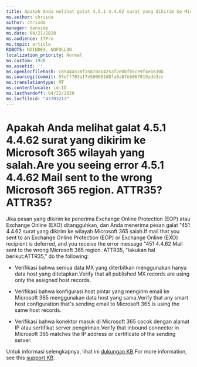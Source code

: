 ```yaml
---
title: Apakah Anda melihat galat 4.5.1 4.4.62 surat yang dikirim ke Microsoft 365 wilayah yang salah. ATTR35?
ms.author: chrisda
author: chrisda
manager: dansimp
ms.date: 04/21/2020
ms.audience: ITPro
ms.topic: article
ROBOTS: NOINDEX, NOFOLLOW
localization_priority: Normal
ms.custom: 1938
ms.assetid: ''
ms.openlocfilehash: c8544a538f35870ab4253f7e0bf05ce9f4eb830b
ms.sourcegitcommit: 55eff703a17e500681d8fa6a87eb067019ade3cc
ms.translationtype: MT
ms.contentlocale: id-ID
ms.lasthandoff: 04/22/2020
ms.locfileid: "43703213"
---
```

# <a name="are-you-seeing-error-451-4462-mail-sent-to-the-wrong-microsoft-365-region-attr35"></a><span data-ttu-id="15be3-103">Apakah Anda melihat galat 4.5.1 4.4.62 surat yang dikirim ke Microsoft 365 wilayah yang salah.</span><span class="sxs-lookup"><span data-stu-id="15be3-103">Are you seeing error 4.5.1 4.4.62 Mail sent to the wrong Microsoft 365 region.</span></span> <span data-ttu-id="15be3-104">ATTR35?</span><span class="sxs-lookup"><span data-stu-id="15be3-104">ATTR35?</span></span>

<span data-ttu-id="15be3-105">Jika pesan yang dikirim ke penerima Exchange Online Protection (EOP) atau Exchange Online (EXO) ditangguhkan, dan Anda menerima pesan galat "451 4.4.62 surat yang dikirim ke wilayah Microsoft 365 salah.</span><span class="sxs-lookup"><span data-stu-id="15be3-105">If mail that you sent to an Exchange Online Protection (EOP) or Exchange Online (EXO) recipient is deferred, and you receive the error message "451 4.4.62 Mail sent to the wrong Microsoft 365 region.</span></span> <span data-ttu-id="15be3-106">ATTR35, "lakukan hal berikut:</span><span class="sxs-lookup"><span data-stu-id="15be3-106">ATTR35," do the following:</span></span>

- <span data-ttu-id="15be3-107">Verifikasi bahwa semua data MX yang diterbitkan menggunakan hanya data host yang ditetapkan.</span><span class="sxs-lookup"><span data-stu-id="15be3-107">Verify that all published MX records are using only the assigned host records.</span></span>

- <span data-ttu-id="15be3-108">Verifikasi bahwa konfigurasi host pintar yang mengirim email ke Microsoft 365 menggunakan data host yang sama.</span><span class="sxs-lookup"><span data-stu-id="15be3-108">Verify that any smart host configuration that's sending email to Microsoft 365 is using the same host records.</span></span>

- <span data-ttu-id="15be3-109">Verifikasi bahwa konektor masuk di Microsoft 365 cocok dengan alamat IP atau sertifikat server pengiriman.</span><span class="sxs-lookup"><span data-stu-id="15be3-109">Verify that inbound connector in Microsoft 365 matches the IP address or certificate of the sending server.</span></span>

<span data-ttu-id="15be3-110">Untuk informasi selengkapnya, lihat ini [dukungan KB](https://support.microsoft.com/help/4057301/attr35-response-code-when-mail-is-sent-to-eop-exo).</span><span class="sxs-lookup"><span data-stu-id="15be3-110">For more information, see this [support KB](https://support.microsoft.com/help/4057301/attr35-response-code-when-mail-is-sent-to-eop-exo).</span></span>
